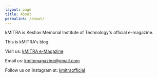 ```yaml
---
layout: page
title: About
permalink: /about/
---
```

kMITRA is Keshav Memorial Institute of Technology's official e-magazine.

This is kMITRA's blog.

Visit us: [kMITRA e-Magazine](https://kmit.in/emagazine)

Email us: [kmitemagazine@gmail.com](mailto:kmitemagazine@gmail.com)

Follow us on Instagram at: [kmitraofficial](https://instagram.com/kmitraofficial?igshid=d5esekipjfu2)